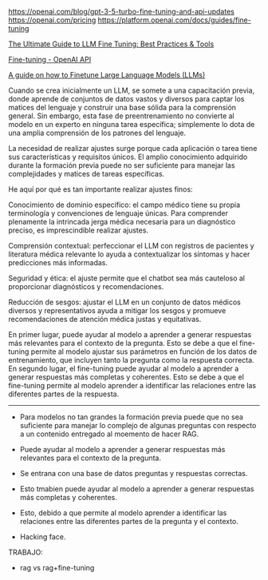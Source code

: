 https://openai.com/blog/gpt-3-5-turbo-fine-tuning-and-api-updates
https://openai.com/pricing
https://platform.openai.com/docs/guides/fine-tuning

[The Ultimate Guide to LLM Fine Tuning: Best Practices & Tools](https://www.lakera.ai/blog/llm-fine-tuning-guide)

[Fine-tuning - OpenAI API](https://platform.openai.com/docs/guides/fine-tuning)

[A guide on how to Finetune Large Language Models (LLMs)](https://blog.monsterapi.ai/fine-tune-a-large-language-model-llm-guide-2023/)
  
Cuando se crea inicialmente un LLM, se somete a una capacitación previa, donde aprende de conjuntos de datos vastos y diversos para captar los matices del lenguaje y construir una base sólida para la comprensión general. Sin embargo, esta fase de preentrenamiento no convierte al modelo en un experto en ninguna tarea específica; simplemente lo dota de una amplia comprensión de los patrones del lenguaje.

La necesidad de realizar ajustes surge porque cada aplicación o tarea tiene sus características y requisitos únicos. El amplio conocimiento adquirido durante la formación previa puede no ser suficiente para manejar las complejidades y matices de tareas específicas.

He aquí por qué es tan importante realizar ajustes finos:

Conocimiento de dominio específico: el campo médico tiene su propia terminología y convenciones de lenguaje únicas. Para comprender plenamente la intrincada jerga médica necesaria para un diagnóstico preciso, es imprescindible realizar ajustes.

Comprensión contextual: perfeccionar el LLM con registros de pacientes y literatura médica relevante lo ayuda a contextualizar los síntomas y hacer predicciones más informadas.

Seguridad y ética: el ajuste permite que el chatbot sea más cauteloso al proporcionar diagnósticos y recomendaciones.

Reducción de sesgos: ajustar el LLM en un conjunto de datos médicos diversos y representativos ayuda a mitigar los sesgos y promueve recomendaciones de atención médica justas y equitativas.

En primer lugar, puede ayudar al modelo a aprender a generar respuestas más relevantes para el contexto de la pregunta. Esto se debe a que el fine-tuning permite al modelo ajustar sus parámetros en función de los datos de entrenamiento, que incluyen tanto la pregunta como la respuesta correcta. En segundo lugar, el fine-tuning puede ayudar al modelo a aprender a generar respuestas más completas y coherentes. Esto se debe a que el fine-tuning permite al modelo aprender a identificar las relaciones entre las diferentes partes de la respuesta.

---

- Para modelos no tan grandes la formación previa puede que no sea suficiente para manejar lo complejo de algunas preguntas con respecto a un contenido entregado al moemento de hacer RAG.

- Puede ayudar al modelo a aprender a generar respuestas más relevantes para el contexto de la pregunta.

- Se entrana con una base de datos preguntas y respuestas correctas.

- Esto tmabien puede ayudar al modelo a aprender a generar respuestas más completas y coherentes.

- Esto, debido a que permite al modelo aprender a identificar las relaciones entre las diferentes partes de la pregunta y el contexto.

- Hacking face.


TRABAJO:
- rag vs rag+fine-tuning
